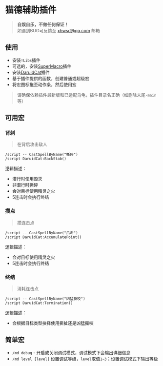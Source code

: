 # 猫德辅助插件

> __自娱自乐，不做任何保证！__  
> 如遇到BUG可反馈至 xhwsd@qq.com 邮箱


## 使用
- 安装`!Libs`插件
- 可选的，安装[SuperMacro](https://ghgo.xyz/https://github.com/xhwsd/SuperMacro/archive/master.zip)插件
- 安装[DaruidCat](https://ghgo.xyz/https://github.com/xhwsd/DaruidCat/archive/master.zip)插件
- 基于插件提供的函数，创建普通或超级宏
- 将宏图标拖至动作条，然后使用宏

> 请确保依赖插件最新版和已适配乌龟，插件目录名正确（如删除末尾`-main`等）


## 可用宏


### 背刺

> 在背后攻击敌人

```
/script -- CastSpellByName("撕碎")
/script DaruidCat:BackStab()
```

逻辑描述：
- 潜行时使用毁灭
- 非潜行时撕碎
- 会对目标使用精灵之火
- 5连击时会执行终结


### 攒点

> 攒连击点

```
/script -- CastSpellByName("爪击")
/script DaruidCat:AccumulatePoint()
```

逻辑描述：
- 会对目标使用精灵之火
- 5连击时会执行终结


### 终结

> 消耗连击点

```
/script -- CastSpellByName("凶猛撕咬")
/script DaruidCat:Termination()
```

逻辑描述：
- 会根据目标类型抉择使用撕扯还是凶猛撕咬


## 简单宏
- `/md debug` - 开启或关闭调试模式，调试模式下会输出详细信息
- `/md level [level]` 设置调试等级，`level`取值`1~3`；设置调试模式下输出等级
